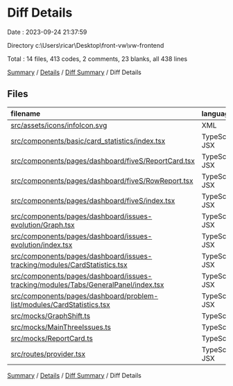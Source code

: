 # Diff Details

Date : 2023-09-24 21:37:59

Directory c:\\Users\\ricar\\Desktop\\front-vw\\vw-frontend

Total : 14 files,  413 codes, 2 comments, 23 blanks, all 438 lines

[Summary](results.md) / [Details](details.md) / [Diff Summary](diff.md) / Diff Details

## Files
| filename | language | code | comment | blank | total |
| :--- | :--- | ---: | ---: | ---: | ---: |
| [src/assets/icons/infoIcon.svg](/src/assets/icons/infoIcon.svg) | XML | 5 | 0 | 1 | 6 |
| [src/components/basic/card_statistics/index.tsx](/src/components/basic/card_statistics/index.tsx) | TypeScript JSX | 41 | 0 | 3 | 44 |
| [src/components/pages/dashboard/fiveS/ReportCard.tsx](/src/components/pages/dashboard/fiveS/ReportCard.tsx) | TypeScript JSX | 24 | 0 | 3 | 27 |
| [src/components/pages/dashboard/fiveS/RowReport.tsx](/src/components/pages/dashboard/fiveS/RowReport.tsx) | TypeScript JSX | 64 | 2 | 7 | 73 |
| [src/components/pages/dashboard/fiveS/index.tsx](/src/components/pages/dashboard/fiveS/index.tsx) | TypeScript JSX | 87 | 0 | 5 | 92 |
| [src/components/pages/dashboard/issues-evolution/Graph.tsx](/src/components/pages/dashboard/issues-evolution/Graph.tsx) | TypeScript JSX | 58 | 0 | 4 | 62 |
| [src/components/pages/dashboard/issues-evolution/index.tsx](/src/components/pages/dashboard/issues-evolution/index.tsx) | TypeScript JSX | 19 | 0 | 1 | 20 |
| [src/components/pages/dashboard/issues-tracking/modules/CardStatistics.tsx](/src/components/pages/dashboard/issues-tracking/modules/CardStatistics.tsx) | TypeScript JSX | -49 | 0 | -4 | -53 |
| [src/components/pages/dashboard/issues-tracking/modules/Tabs/GeneralPanel/index.tsx](/src/components/pages/dashboard/issues-tracking/modules/Tabs/GeneralPanel/index.tsx) | TypeScript JSX | 1 | 0 | 0 | 1 |
| [src/components/pages/dashboard/problem-list/modules/CardStatistics.tsx](/src/components/pages/dashboard/problem-list/modules/CardStatistics.tsx) | TypeScript JSX | 4 | 0 | 0 | 4 |
| [src/mocks/GraphShift.ts](/src/mocks/GraphShift.ts) | TypeScript | 44 | 0 | 1 | 45 |
| [src/mocks/MainThreeIssues.ts](/src/mocks/MainThreeIssues.ts) | TypeScript | 17 | 0 | 1 | 18 |
| [src/mocks/ReportCard.ts](/src/mocks/ReportCard.ts) | TypeScript | 92 | 0 | 1 | 93 |
| [src/routes/provider.tsx](/src/routes/provider.tsx) | TypeScript JSX | 6 | 0 | 0 | 6 |

[Summary](results.md) / [Details](details.md) / [Diff Summary](diff.md) / Diff Details